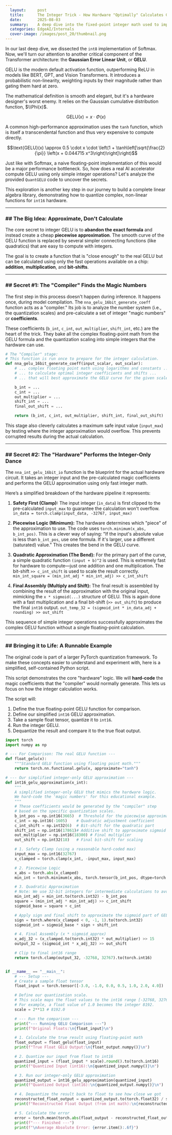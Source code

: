 ```yaml
---
  layout:     post
  title:      The Integer Trick - How Hardware "Optimally" Calculates GELU
  date:       2025-08-03
  summary:    A deep dive into the fixed-point integer math used to implement the GELU activation function on modern AI hardware, showing how to replace transcendental functions with fast integer approximations
  categories: EdgeAI/Internals
  cover-image: /images/post_20/thumbnail.png
---
```


In our last deep dive, we dissected the `int8` implementation of Softmax. Now, we'll turn our attention to another critical component of the Transformer architecture: the **Gaussian Error Linear Unit**, or **GELU**.

GELU is the modern default activation function, outperforming ReLU in models like BERT, GPT, and Vision Transformers. It introduces a probabilistic non-linearity, weighting inputs by their magnitude rather than gating them hard at zero.

The mathematical definition is smooth and elegant, but it's a hardware designer's worst enemy. It relies on the Gaussian cumulative distribution function, $\\Phi(x)$.

$$\text{GELU}(x) = x \cdot \Phi(x)$$

A common high-performance approximation uses the `tanh` function, which is itself a transcendental function and thus very expensive to compute directly.

$$\text{GELU}(x) \approx 0.5 \cdot x \cdot \left(1 + \tanh\left[\sqrt{\frac{2}{\pi}} \left(x + 0.044715 x^3\right)\right]\right)$$

Just like with Softmax, a naive floating-point implementation of this would be a major performance bottleneck. So, how does a real AI accelerator compute GELU using only simple integer operations? Let's analyze the provided `QuantGELU` code to uncover the secrets.

This exploration is another key step in our journey to build a complete linear algebra library, demonstrating how to quantize complex, non-linear functions for `int16` hardware.

-----

### \#\# The Big Idea: Approximate, Don't Calculate

The core secret to integer GELU is to **abandon the exact formula** and instead create a cheap **piecewise approximation**. The smooth curve of the GELU function is replaced by several simpler connecting functions (like quadratics) that are easy to compute with integers.

The goal is to create a function that is "close enough" to the real GELU but can be calculated using only the fast operations available on a chip: **addition**, **multiplication**, and **bit-shifts**.

-----

### \#\# Secret \#1: The "Compiler" Finds the Magic Numbers

The first step in this process doesn't happen during inference. It happens once, during model compilation. The `nna_gelu_16bit_generate_coeff` function acts as a "compiler." Its job is to analyze the number system (i.e., the quantization scales) and pre-calculate a set of integer "magic numbers" or **coefficients**.

These coefficients (`b_int`, `c_int`, `out_multiplier`, `shift_int`, etc.) are the heart of the trick. They bake all the complex floating-point math from the GELU formula and the quantization scaling into simple integers that the hardware can use.

```python
# The "Compiler" stage:
# This function is run once to prepare for the integer calculation.
def nna_gelu_16bit_generate_coeff(input_scalar, out_scalar):
    # ... complex floating point math using logarithms and constants ...
    # ... to calculate optimal integer coefficients and shifts ...
    # ... that will best approximate the GELU curve for the given scales.

    b_int = ...
    c_int = ...
    out_multiplier = ...
    shift_int = ...
    final_out_shift = ...

    return (b_int, c_int, out_multiplier, shift_int, final_out_shift)
```

This stage also cleverly calculates a maximum safe input value (`input_max`) by testing where the integer approximation would overflow. This prevents corrupted results during the actual calculation.

-----

### \#\# Secret \#2: The "Hardware" Performs the Integer-Only Dance

The `nna_int_gelu_16bit_io` function is the blueprint for the actual hardware circuit. It takes an integer input and the pre-calculated magic coefficients and performs the GELU approximation using only fast integer math.

Here’s a simplified breakdown of the hardware pipeline it represents:

1.  **Safety First (Clamp):** The input integer (`in_data`) is first clipped to the pre-calculated `input_max` to guarantee the calculation won't overflow.
    `in_data = torch.clamp(input_data, -32767, input_max)`

2.  **Piecewise Logic (Minimum):** The hardware determines which "piece" of the approximation to use. The code uses `torch.minimum(x_abs, b_int_pos)`. This is a clever way of saying: "If the input's absolute value is less than `b_int_pos`, use one formula. If it's larger, use a different (saturated) value." This creates the bend in the GELU curve.

3.  **Quadratic Approximation (The Bend):** For the primary part of the curve, a simple quadratic function `(input + b)^2` is used. This is extremely fast for hardware to compute—just one addition and one multiplication. The bit-shift `>> c_int_shift` is used to scale the result correctly.
    `min_int_square = (min_int_adj * min_int_adj) >> c_int_shift`

4.  **Final Assembly (Multiply and Shift):** The final result is assembled by combining the result of the approximation with the original input, mimicking the `x * sigmoid(...)` structure of GELU. This is again done with a fast multiplication and a final bit-shift (`>> out_shift`) to produce the final `int16` output.
    `out_temp_32 = (sigmoid_int * in_data_adj + rounding) >> out_shift`

This sequence of simple integer operations successfully approximates the complex GELU function without a single floating-point calculation.

-----

### \#\# Bringing it to Life: A Runnable Example

The original code is part of a larger PyTorch quantization framework. To make these concepts easier to understand and experiment with, here is a simplified, self-contained Python script.

This script demonstrates the core "hardware" logic. We will **hard-code** the magic coefficients that the "compiler" would normally generate. This lets us focus on how the integer calculation works.

The script will:

1.  Define the true floating-point GELU function for comparison.
2.  Define our simplified `int16` GELU approximation.
3.  Take a sample float tensor, quantize it to `int16`.
4.  Run the integer GELU.
5.  Dequantize the result and compare it to the true float output.

<!-- end list -->

```python
import torch
import numpy as np

# --- For Comparison: The real GELU function ---
def float_gelu(x):
    """Standard GELU function using floating point math."""
    return torch.nn.functional.gelu(x, approximate="tanh")

# --- Our simplified integer-only GELU approximation ---
def int16_gelu_approximation(x_int):
    """
    A simplified integer-only GELU that mimics the hardware logic.
    We hard-code the 'magic numbers' for this educational example.
    """
    # These coefficients would be generated by the "compiler" step
    # based on the specific quantization scales.
    b_int_pos = np.int16(3665)  # Threshold for the piecewise approximation
    c_int = np.int16(-1605)    # Quadratic adjustment coefficient
    c_int_shift = np.int32(6)  # Bit-shift for the quadratic part
    shift_int = np.int16(17861)# Additive shift to approximate sigmoid
    out_multiplier = np.int16(18300) # Final multiplier
    out_shift = np.int32(18)   # Final bit-shift for scaling

    # 1. Safety Clamp (using a reasonable hard-coded max)
    input_max = np.int16(32767)
    x_clamped = torch.clamp(x_int, -input_max, input_max)

    # 2. Piecewise Logic
    x_abs = torch.abs(x_clamped)
    min_int = torch.minimum(x_abs, torch.tensor(b_int_pos, dtype=torch.int16))

    # 3. Quadratic Approximation
    # Note: We use 32-bit integers for intermediate calculations to avoid overflow
    min_int_adj = min_int.to(torch.int32) - b_int_pos
    square = (min_int_adj * min_int_adj) >> c_int_shift
    sigmoid_base = square + c_int

    # Apply sign and final shift to approximate the sigmoid part of GELU
    sign = torch.where(x_clamped < 0, -1, 1).to(torch.int32)
    sigmoid_int = sigmoid_base * sign + shift_int

    # 4. Final Assembly (x * sigmoid_approx)
    x_adj_32 = (x_clamped.to(torch.int32) * out_multiplier) >> 15
    output_32 = (sigmoid_int * x_adj_32) >> out_shift

    # Clip to final int16 range
    return torch.clamp(output_32, -32768, 32767).to(torch.int16)


if __name__ == "__main__":
    # --- Setup ---
    # Create a sample float tensor
    float_input = torch.tensor([-3.0, -1.0, 0.0, 0.5, 1.0, 2.0, 4.0])

    # Define our quantization scale.
    # This scale maps the float values to the int16 range [-32768, 32767]
    # For example, a float value of 1.0 becomes the integer 8192.
    scale = 2**13 # 8192.0

    # --- Run the comparison ---
    print("--- Running GELU Comparison ---")
    print(f"Original Floats:\n{float_input}\n")

    # 1. Calculate the true result using floating-point math
    float_output = float_gelu(float_input)
    print(f"True Float GELU Output:\n{float_output.numpy()}\n")

    # 2. Quantize our input from float to int16
    quantized_input = (float_input * scale).round().to(torch.int16)
    print(f"Quantized Input (int16):\n{quantized_input.numpy()}\n")

    # 3. Run our integer-only GELU approximation
    quantized_output = int16_gelu_approximation(quantized_input)
    print(f"Quantized Output (int16):\n{quantized_output.numpy()}\n")

    # 4. Dequantize the result back to float to see how close we got
    reconstructed_float_output = quantized_output.to(torch.float32) / scale
    print(f"Reconstructed Float Output (from int math):\n{reconstructed_float_output.numpy()}\n")

    # 5. Calculate the error
    error = torch.mean(torch.abs(float_output - reconstructed_float_output))
    print(f"--- Finished ---")
    print(f"\nAverage Absolute Error: {error.item():.6f}")

```